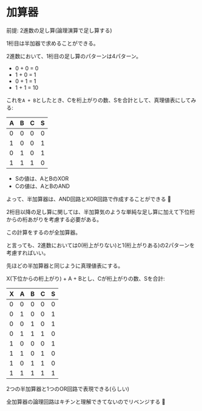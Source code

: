 # 加算器

前提: 2進数の足し算(論理演算で足し算する)

1桁目は半加器で求めることができる。

2進数において、1桁目の足し算のパターンは4パターン。

- 0 + 0 = 0
- 1 + 0 = 1
- 0 + 1 = 1
- 1 + 1 = 10

これを`A + B`としたとき、Cを桁上がりの数、Sを合計として、真理値表にしてみる:

| A | B | C | S |
|---|---|---|---|
| 0 | 0 | 0 | 0 |
| 1 | 0 | 0 | 1 |
| 0 | 1 | 0 | 1 |
| 1 | 1 | 1 | 0 |

- Sの値は、AとBのXOR
- Cの値は、AとBのAND

よって、半加算器は、AND回路とXOR回路で作成することができる :dog:

2桁目以降の足し算に関しては、半加算気のような単純な足し算に加えて下位桁からの桁あがりを考慮する必要がある。

この計算をするのが全加算器。

と言っても、2進数においては0(桁上がりない)と1(桁上がりある)の2パターンを考慮すればいい。

先ほどの半加算器と同じように真理値表にする。

X(下位からの桁上がり) + A + Bとし、Cが桁上がりの数、Sを合計:

| X | A | B | C | S |
|---|---|---|---|---|
| 0 | 0 | 0 | 0 | 0 |
| 0 | 1 | 0 | 0 | 1 |
| 0 | 0 | 1 | 0 | 1 |
| 0 | 1 | 1 | 1 | 0 |
| 1 | 0 | 0 | 0 | 1 |
| 1 | 1 | 0 | 1 | 0 |
| 1 | 0 | 1 | 1 | 0 |
| 1 | 1 | 1 | 1 | 1 |

2つの半加算器と1つのOR回路で表現できる(らしい)

全加算器の論理回路はキチンと理解できてないのでリベンジする :dog:

